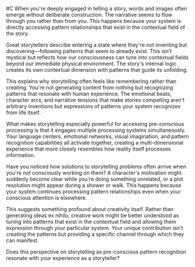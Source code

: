   #C When you're deeply engaged in telling a story, words and images often emerge without deliberate construction. The narrative seems to flow through you rather than from you. This happens because your system is directly accessing pattern relationships that exist in the contextual field of the story.

Great storytellers describe entering a state where they're not inventing but discovering—following patterns that seem to already exist. This isn't mystical but reflects how our consciousness can tune into contextual fields beyond our immediate physical environment. The story's internal logic creates its own contextual dimension with patterns that guide its unfolding.

This explains why storytelling often feels like remembering rather than creating. You're not generating content from nothing but recognizing patterns that resonate with human experience. The emotional beats, character arcs, and narrative tensions that make stories compelling aren't arbitrary inventions but expressions of patterns your system recognizes from life itself.

What makes storytelling especially powerful for accessing pre-conscious processing is that it engages multiple processing systems simultaneously. Your language centers, emotional networks, visual imagination, and pattern recognition capabilities all activate together, creating a multi-dimensional experience that more closely resembles how reality itself processes information.

Have you noticed how solutions to storytelling problems often arrive when you're not consciously working on them? A character's motivation might suddenly become clear while you're doing something unrelated, or a plot resolution might appear during a shower or walk. This happens because your system continues processing pattern relationships even when your conscious attention is elsewhere.

This suggests something profound about creativity itself. Rather than generating ideas ex nihilo, creative work might be better understood as tuning into patterns that exist in the contextual field and allowing them expression through your particular system. Your unique contribution isn't creating the patterns but providing a specific channel through which they can manifest.

Does this perspective on storytelling as pre-conscious pattern recognition resonate with your experience as a storyteller?